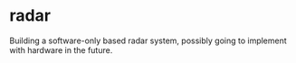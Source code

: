 # radar
Building a software-only based radar system, possibly going to implement with hardware in the future.

